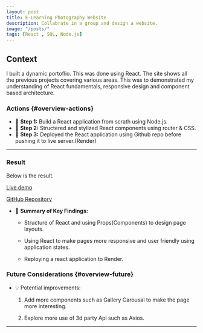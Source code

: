 ```yaml
---
layout: post
title: E-Learning Photography Website
description: Collabrate in a group and design a website.
image: "/posts/"
tags: [React , SQL, Node.js]
---
```


## Context

I built a dynamic portoflio. This was done using React. The site shows all the previous projects covering various areas. This was to demonstrated my understanding of React fundamentals, responsive design and component based architecture.

### Actions  {#overview-actions}
- 🔹 **Step 1:** Build a React application from scrath using Node.js. 
- 🔹 **Step 2:** Structered and stylized React components using router & CSS. 
- 🔹 **Step 3:** Deployed the React application using Github repo before pushing it to live server.(Render) 

---

### Result

Below is the result.

[Live demo](https://darrensmith-my-react-app.onrender.com/)

[GitHub Repository](https://github.com/DarrenSmith10/DarrenSmith-my-react-app-week9)

- 📝 **Summary of Key Findings:**  
  - Structure of React and using Props(Components) to design page layouts.

  -   Using React to make pages more responsive and user friendly using application states.

  - Reploying a react application to Render. 


### Future Considerations  {#overview-future}
- 💡 Potential improvements:
  1. Add more components such as Gallery Carousal to make the page more interesting.

  2. Explore more use of 3d party Api such as Axios.

---